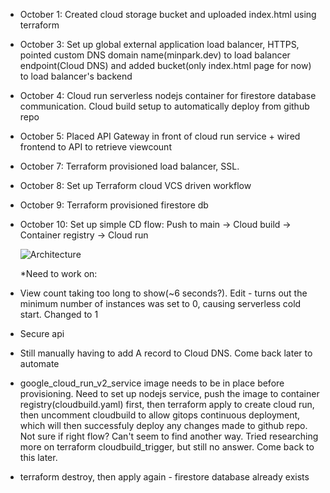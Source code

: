 -  October 1: Created cloud storage bucket and uploaded index.html using terraform
-  October 3: Set up global external application load balancer, HTTPS, pointed custom DNS domain name(minpark.dev) to load balancer endpoint(Cloud DNS) and added bucket(only index.html page for now) to load balancer's backend
-  October 4: Cloud run serverless nodejs container for firestore database communication. Cloud build setup to automatically deploy from github repo
-  October 5: Placed API Gateway in front of cloud run service + wired frontend to API to retrieve viewcount
-  October 7: Terraform provisioned load balancer, SSL.
-  October 8: Set up Terraform cloud VCS driven workflow
-  October 9: Terraform provisioned firestore db
-  October 10: Set up simple CD flow: Push to main -> Cloud build -> Container registry -> Cloud run

   ![Architecture](https://github.com/jmpark95/Cloud-project/assets/118156038/e1e0ec86-acd9-41db-8dfa-5e049ffb7db4)

   \*Need to work on:

-  View count taking too long to show(~6 seconds?). Edit - turns out the minimum number of instances was set to 0, causing serverless cold start. Changed to 1

-  Secure api

-  Still manually having to add A record to Cloud DNS. Come back later to automate

-  google_cloud_run_v2_service image needs to be in place before provisioning. Need to set up nodejs service, push the image to container registry(cloudbuild.yaml) first, then terraform apply to create cloud run, then uncomment cloudbuild to allow gitops continuous deployment, which will then successfuly deploy any changes made to github repo. Not sure if right flow? Can't seem to find another way. Tried researching more on terraform cloudbuild_trigger, but still no answer. Come back to this later.

-  terraform destroy, then apply again - firestore database already exists

